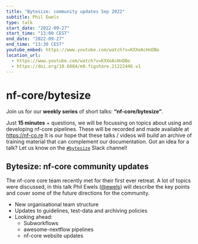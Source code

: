 ```yaml
---
title: "Bytesize: community updates Sep 2022"
subtitle: Phil Ewels
type: talk
start_date: "2022-09-27"
start_time: "13:00 CEST"
end_date: "2022-09-27"
end_time: "13:30 CEST"
youtube_embed: https://www.youtube.com/watch?v=KXXeAcHnDBo
location_url:
  - https://www.youtube.com/watch?v=KXXeAcHnDBo
  - https://doi.org/10.6084/m9.figshare.21222446.v1
---
```


# nf-core/bytesize

Join us for our **weekly series** of short talks: **“nf-core/bytesize”**.

Just **15 minutes** + questions, we will be focussing on topics about using and developing nf-core pipelines.
These will be recorded and made available at <https://nf-co.re>
It is our hope that these talks / videos will build an archive of training material that can complement our documentation. Got an idea for a talk? Let us know on the [`#bytesize`](https://nfcore.slack.com/channels/bytesize) Slack channel!

## Bytesize: nf-core community updates

The nf-core core team recently met for their first ever retreat. A lot of topics were discussed, in this talk Phil Ewels ([@ewels](https://github.com/ewels)) will describe the key points and cover some of the future directions for the community.

- New organisational team structure
- Updates to guidelines, test-data and archiving policies
- Looking ahead:
  - Subworkflows
  - awesome-nextflow pipelines
  - nf-core website updates
